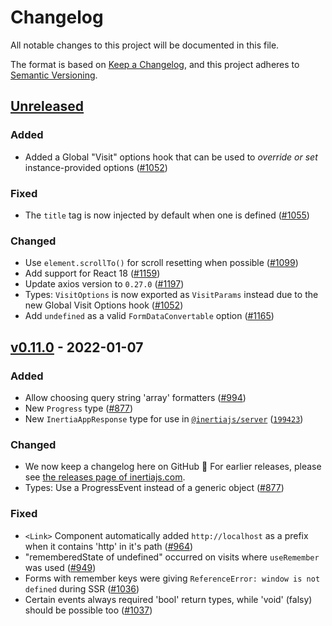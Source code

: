 # Changelog

All notable changes to this project will be documented in this file.

The format is based on [Keep a Changelog](https://keepachangelog.com/en/1.0.0/),
and this project adheres to [Semantic Versioning](https://semver.org/spec/v2.0.0.html).

## [Unreleased](https://github.com/inertiajs/inertia/compare/inertia@0.11.0...HEAD)

### Added

- Added a Global "Visit" options hook that can be used to _override or set_ instance-provided options ([#1052](https://github.com/inertiajs/inertia/pull/1052))

### Fixed

- The `title` tag is now injected by default when one is defined ([#1055](https://github.com/inertiajs/inertia/pull/1055))

### Changed

- Use `element.scrollTo()` for scroll resetting when possible ([#1099](https://github.com/inertiajs/inertia/pull/1099))
- Add support for React 18 ([#1159](https://github.com/inertiajs/inertia/pull/1159))
- Update axios version to `0.27.0` ([#1197](https://github.com/inertiajs/inertia/pull/1197))
- Types: `VisitOptions` is now exported as `VisitParams` instead due to the new Global Visit Options hook ([#1052](https://github.com/inertiajs/inertia/pull/1052))
- Add `undefined` as a valid `FormDataConvertable` option ([#1165](https://github.com/inertiajs/inertia/pull/1165))

## [v0.11.0](https://github.com/inertiajs/inertia/compare/inertia@0.10.1...inertia@0.11.0) - 2022-01-07

### Added

- Allow choosing query string 'array' formatters ([#994](https://github.com/inertiajs/inertia/pull/994))
- New `Progress` type ([#877](https://github.com/inertiajs/inertia/pull/877))
- New `InertiaAppResponse` type for use in [`@inertiajs/server`](https://github.com/inertiajs/server/) ([`199423`](https://github.com/inertiajs/inertia/commit/19942367b4f728e58decf581cdd93f674c7b35e5))

### Changed

- We now keep a changelog here on GitHub :tada: For earlier releases, please see [the releases page of inertiajs.com](https://inertiajs.com/releases?all=true#inertia).
- Types: Use a ProgressEvent instead of a generic object ([#877](https://github.com/inertiajs/inertia/pull/877))

### Fixed

- `<Link>` Component automatically added `http://localhost` as a prefix when it contains 'http' in it's path ([#964](https://github.com/inertiajs/inertia/pull/964))
- "rememberedState of undefined" occurred on visits where `useRemember` was used ([#949](https://github.com/inertiajs/inertia/pull/949))
- Forms with remember keys were giving `ReferenceError: window is not defined` during SSR ([#1036](https://github.com/inertiajs/inertia/pull/1036))
- Certain events always required 'bool' return types, while 'void' (falsy) should be possible too ([#1037](https://github.com/inertiajs/inertia/pull/1037))
